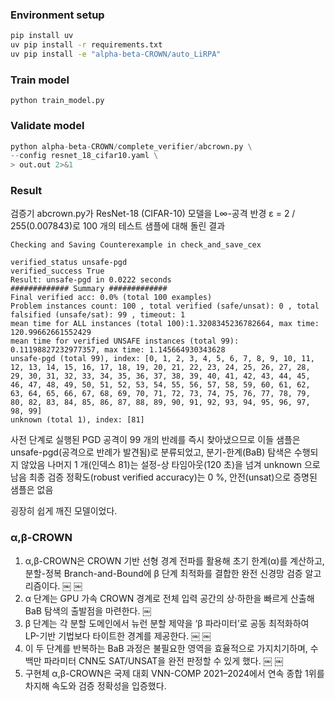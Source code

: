 ### Environment setup

```bash
pip install uv
uv pip install -r requirements.txt
uv pip install -e "alpha-beta-CROWN/auto_LiRPA"
```

### Train model

`python train_model.py`

### Validate model

```python
python alpha-beta-CROWN/complete_verifier/abcrown.py \
--config resnet_18_cifar10.yaml \
> out.out 2>&1
```

### Result

검증기 abcrown.py가 ResNet-18 (CIFAR-10) 모델을 L∞-공격 반경 ε = 2 / 255(0.007843)로 100 개의 테스트 샘플에 대해 돌린 결과

```
Checking and Saving Counterexample in check_and_save_cex

verified_status unsafe-pgd
verified_success True
Result: unsafe-pgd in 0.0222 seconds
############# Summary #############
Final verified acc: 0.0% (total 100 examples)
Problem instances count: 100 , total verified (safe/unsat): 0 , total falsified (unsafe/sat): 99 , timeout: 1
mean time for ALL instances (total 100):1.3208345236782664, max time: 120.99662661552429
mean time for verified UNSAFE instances (total 99): 0.11198827232977357, max time: 1.145664930343628
unsafe-pgd (total 99), index: [0, 1, 2, 3, 4, 5, 6, 7, 8, 9, 10, 11, 12, 13, 14, 15, 16, 17, 18, 19, 20, 21, 22, 23, 24, 25, 26, 27, 28, 29, 30, 31, 32, 33, 34, 35, 36, 37, 38, 39, 40, 41, 42, 43, 44, 45, 46, 47, 48, 49, 50, 51, 52, 53, 54, 55, 56, 57, 58, 59, 60, 61, 62, 63, 64, 65, 66, 67, 68, 69, 70, 71, 72, 73, 74, 75, 76, 77, 78, 79, 80, 82, 83, 84, 85, 86, 87, 88, 89, 90, 91, 92, 93, 94, 95, 96, 97, 98, 99]
unknown (total 1), index: [81]
```

사전 단계로 실행된 PGD 공격이 99 개의 반례를 즉시 찾아냈으므로 이들 샘플은 unsafe-pgd(공격으로 반례가 발견됨)로 분류되었고, 분기-한계(BaB) 탐색은 수행되지 않았음
나머지 1 개(인덱스 81)는 설정-상 타임아웃(120 초)을 넘겨 unknown 으로 남음
최종 검증 정확도(robust verified accuracy)는 0 %, 안전(unsat)으로 증명된 샘플은 없음

굉장히 쉽게 깨진 모델이었다.

### α,β-CROWN

1.	α,β-CROWN은 CROWN 기반 선형 경계 전파를 활용해 초기 한계(α)​를 계산하고, 분할-정복 Branch-and-Bound에 β 단계 최적화를 결합한 완전 신경망 검증 알고리즘이다.  ￼ ￼
2.	α 단계는 GPU 가속 CROWN 경계로 전체 입력 공간의 상·하한을 빠르게 산출해 BaB 탐색의 출발점을 마련한다.  ￼
3.	β 단계는 각 분할 도메인에서 뉴런 분할 제약을 ‘β 파라미터’로 공동 최적화하여 LP-기반 기법보다 타이트한 경계를 제공한다.  ￼ ￼
4.	이 두 단계를 반복하는 BaB 과정은 불필요한 영역을 효율적으로 가지치기하며, 수백만 파라미터 CNN도 SAT/UNSAT을 완전 판정할 수 있게 했다.  ￼ ￼
5.	구현체 α,β-CROWN은 국제 대회 VNN-COMP 2021–2024에서 연속 종합 1위를 차지해 속도와 검증 정확성을 입증했다.